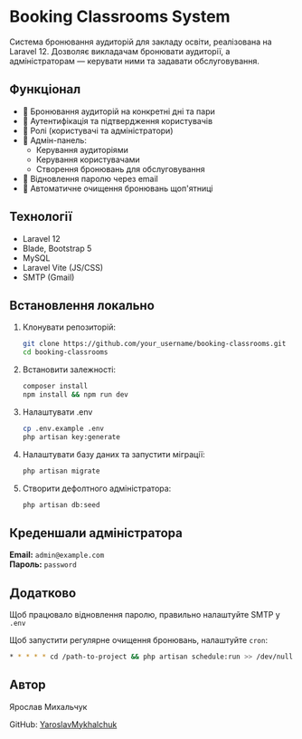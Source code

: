 # Booking Classrooms System

Система бронювання аудиторій для закладу освіти, реалізована на Laravel 12. Дозволяє викладачам бронювати аудиторії, а адміністраторам — керувати ними та задавати обслуговування.

## Функціонал

- 📅 Бронювання аудиторій на конкретні дні та пари
- 👤 Аутентифікація та підтвердження користувачів
- 🔐 Ролі (користувачі та адміністратори)
- 🏫 Адмін-панель:
  - Керування аудиторіями
  - Керування користувачами
  - Створення бронювань для обслуговування
- 📨 Відновлення паролю через email
- 🧹 Автоматичне очищення бронювань щоп'ятниці

## Технології

- Laravel 12
- Blade, Bootstrap 5
- MySQL
- Laravel Vite (JS/CSS)
- SMTP (Gmail)

## Встановлення локально

1. Клонувати репозиторій:
   ```bash
   git clone https://github.com/your_username/booking-classrooms.git
   cd booking-classrooms
2. Встановити залежності:
   ```bash
   composer install
   npm install && npm run dev
3. Налаштувати .env
   ```bash
   cp .env.example .env
   php artisan key:generate
4. Налаштувати базу даних та запустити міграції:
   ```bash
   php artisan migrate
5. Створити дефолтного адміністратора:
   ```bash
   php artisan db:seed

## Креденшали адміністратора

**Email:** `admin@example.com`  
**Пароль:** `password`

## Додатково
Щоб працювало відновлення паролю, правильно налаштуйте SMTP у `.env`

Щоб запустити регулярне очищення бронювань, налаштуйте `cron`:
```bash
* * * * * cd /path-to-project && php artisan schedule:run >> /dev/null 2>&1
```
## Автор
Ярослав Михальчук

GitHub: [YaroslavMykhalchuk](https://github.com/YaroslavMykhalchuk)

